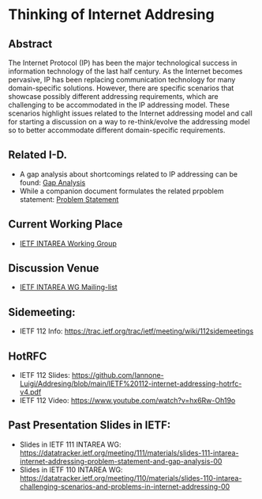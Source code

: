 # Thinking of Internet Addresing

## Abstract
The Internet Protocol (IP) has been the major technological success  in information technology of the last half century.  As the Internet  becomes pervasive, IP has been replacing communication technology for many domain-specific solutions.  However, there are specific scenarios that showcase possibly different addressing requirements, which are challenging to be accommodated in the IP addressing model.  These scenarios highlight issues related to the Internet addressing model and call for starting a discussion on a way to re-think/evolve the addressing model so to better accommodate different domain-specific requirements.

## Related I-D.
- A gap analysis about shortcomings related to IP addressing can be found: [Gap Analysis](https://datatracker.ietf.org/doc/draft-jia-intarea-internet-addressing-gap-analysis/)
- While a companion document formulates the related prpoblem statement: [Problem Statement](https://datatracker.ietf.org/doc/draft-jia-intarea-scenarios-problems-addressing/)

## Current Working Place
- [IETF INTAREA Working Group](https://datatracker.ietf.org/wg/intarea/documents/)

## Discussion Venue
- [IETF INTAREA WG Mailing-list](https://www.ietf.org/mailman/listinfo/int-area)

## Sidemeeting:
- IETF 112 Info: https://trac.ietf.org/trac/ietf/meeting/wiki/112sidemeetings

## HotRFC
- IETF 112 Slides: https://github.com/Iannone-Luigi/Addresing/blob/main/IETF%20112-internet-addressing-hotrfc-v4.pdf
- IETF 112 Video: https://www.youtube.com/watch?v=hx6Rw-Oh19o

## Past Presentation Slides in IETF:
- Slides in IETF 111 INTAREA WG: https://datatracker.ietf.org/meeting/111/materials/slides-111-intarea-internet-addressing-problem-statement-and-gap-analysis-00
- Slides in IETF 110 INTAREA WG: https://datatracker.ietf.org/meeting/110/materials/slides-110-intarea-challenging-scenarios-and-problems-in-internet-addressing-00
